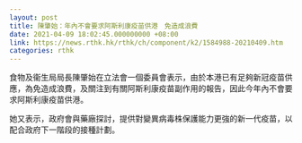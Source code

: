```yaml
---
layout: post
title: 陳肇始：年內不會要求阿斯利康疫苗供港　免造成浪費
date: 2021-04-09 18:02:45.000000000 +08:00
link: https://news.rthk.hk/rthk/ch/component/k2/1584988-20210409.htm
categories: rthk
---
```


食物及衞生局局長陳肇始在立法會一個委員會表示，由於本港已有足夠新冠疫苗供應，為免造成浪費，及關注到有關阿斯利康疫苗副作用的報告，因此今年內不會要求阿斯利康疫苗供港。

她又表示，政府會與藥廠探討，提供對變異病毒株保護能力更強的新一代疫苗，以配合政府下一階段的接種計劃。
